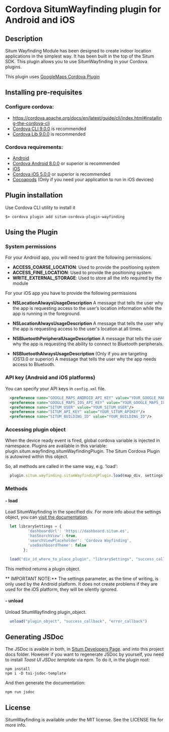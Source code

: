 # Cordova SitumWayfinding plugin for Android and iOS

## Description

Situm Wayfinding Module has been designed to create indoor location applications in the simplest way. It has been built in the top of the Situm SDK. This plugin allows you to use SitumWayfinding in your Cordova plugins.

This plugin uses [GoogleMaps Cordova Plugin](https://github.com/mapsplugin/cordova-plugin-googlemaps)

## Installing pre-requisites

### Configure cordova:

* https://cordova.apache.org/docs/en/latest/guide/cli/index.html#installing-the-cordova-cli
* [Cordova CLI 9.0.0](https://cordova.apache.org/announcements/2019/03/22/cordova-cli-release-9.0.0.html) is recommended
* [Cordova Lib 9.0.0](https://cordova.apache.org/announcements/2019/03/18/cordova-lib-release-9.0.0.html) is recommended

### Cordova requirements:

* [Android](https://cordova.apache.org/docs/en/latest/guide/platforms/android/#installing-the-requirements)
* [Cordova Android 8.0.0](https://cordova.apache.org/announcements/2019/02/16/cordova-android-release-8.0.0.html) or superior is recommended
* [iOS](https://cordova.apache.org/docs/en/latest/guide/platforms/android/#installing-the-requirements)
* [Cordova iOS 5.0.0](https://cordova.apache.org/announcements/2019/02/09/cordova-ios-release-5.0.0.html) or superior is recommended
* [Cocoapods](https://cocoapods.org/) (Only if you need your application to run in iOS devices)

## Plugin installation

Use Cordova CLI utility to install it

    $> cordova plugin add situm-cordova-plugin-wayfinding

## Using the Plugin

### System permissions

For your Android app, you will need to grant the following permissions.

  - **ACCESS_COARSE_LOCATION**: Used to provide the positioning system
  - **ACCESS_FINE_LOCATION**: Used to provide the positioning system
  - **WRITE_EXTERNAL_STORAGE**: Used to store all the info required by the module

For your iOS app you have to provide the following permissions

  - **NSLocationAlwaysUsageDescription**
    A message that tells the user why the app is requesting access to the user’s location information while the app is running in the foreground.

  - **NSLocationAlwaysUsageDescription**
    A message that tells the user why the app is requesting access to the user's location at all times.

  - **NSBluetoothPeripheralUsageDescription**
    A message that tells the user why the app is requesting the ability to connect to Bluetooth peripherals.

  - **NSBluetoothAlwaysUsageDescription** (Only if you are targeting iOS13.0 or superior)
    A message that tells the user why the app needs access to Bluetooth.


### API key (Android and iOS platforms)

  You can specify your API keys in `config.xml` file.

  ```xml
    <preference name="GOOGLE_MAPS_ANDROID_API_KEY" value="YOUR_GOOGLE_MAPS_ANDROID_KEY"/>
    <preference name="GOOGLE_MAPS_IOS_API_KEY" value="YOUR_GOOGLE_MAPS_IOS_KEY"/>
    <preference name="SITUM_USER" value="YOUR_SITUM_USER"/>
    <preference name="SITUM_API_KEY" value="YOUR_SITUM_APIKEY"/>
    <preference name="SITUM_BUILDING_ID" value="YOUR_BUILDING_ID"/>
  ```

### Accessing plugin object

When the device ready event is fired, global cordova variable is injected in namespace. Plugins are available in this variable: plugin.situm.wayfinding.situmWayfindingPlugin. The Situm Cordova Plugin is autowired within this object.

So, all methods are called in the same way, e.g. 'load':

```javascript
  plugin.situm.wayfinding.situmWayfindingPlugin.load(map_div, settings, function(success) {},function(error) {});
```

### Methods

#### - load

Load SitumWayfinding in the specified div. For more info about the settings object, you can [visit the documentation](https://developers.situm.es/sdk_documentation/wayfinding/javadoc/es/situm/wayfinding/LibrarySettings.html).

```javascript
  let librarySettings = {
          'dashboardUrl': 'https://dashboard.situm.es',
          'hasSearchView': true,
          'searchViewPlaceholder': 'Cordova Wayfinding',
          'useDashboardTheme': false
        };

  load("div_id_where_to_place_plugin", "librarySettings", "success_callback", "error_callback");
```

This method returns a plugin object.

** IMPORTANT NOTE:** The settings parameter, as the time of writing, is only used by the Android platform. It does not create problems if they are used for the iOS platform, they will be silently ignored.

#### - unload

Unload SitumWayfinding plugin_object.

```javascript
  unload("plugin_object", "success_callback", "error_callback")
```

## Generating JSDoc

The JSDoc is avaible in both, in [Situm Developers Page](http://developers.situm.es/sdk_documentation/wayfinding/jsdoc/latest/SitumWayfindingPlugin.html). and into this project docs folder. However if you want to regenerate JSDoc by yourself, you need to install *Toast UI JSDoc template* via npm. To do it, in the plugin root:

```
npm install
npm i -D tui-jsdoc-template
```

And then generate the documentation:
```
npm run jsdoc
```

## License

SitumWayfinding is available under the MIT license. See the LICENSE file for more info.
